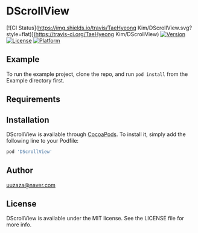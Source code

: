 # DScrollView

[![CI Status](https://img.shields.io/travis/TaeHyeong Kim/DScrollView.svg?style=flat)](https://travis-ci.org/TaeHyeong Kim/DScrollView)
[![Version](https://img.shields.io/cocoapods/v/DScrollView.svg?style=flat)](https://cocoapods.org/pods/DScrollView)
[![License](https://img.shields.io/cocoapods/l/DScrollView.svg?style=flat)](https://cocoapods.org/pods/DScrollView)
[![Platform](https://img.shields.io/cocoapods/p/DScrollView.svg?style=flat)](https://cocoapods.org/pods/DScrollView)

## Example

To run the example project, clone the repo, and run `pod install` from the Example directory first.

## Requirements

## Installation

DScrollView is available through [CocoaPods](https://cocoapods.org). To install
it, simply add the following line to your Podfile:

```ruby
pod 'DScrollView'
```

## Author

uuzaza@naver.com

## License

DScrollView is available under the MIT license. See the LICENSE file for more info.
